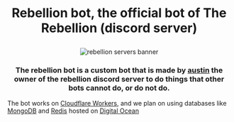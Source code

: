 <div align="center">

<h1>

Rebellion bot, the official bot of The Rebellion (discord server)

</h1>

<img
src = "https://cdn.discordapp.com/banners/1297444443103956992/e9c042a57a7478f919cf96c48c928a80.webp?size=1024&format=webp&width=1024&height=0"
alt = "rebellion servers banner">
</img>
</div>

<div align="center">

<h3>

The rebellion bot is a custom bot that is made by <a href="https://awfixer.me">austin</a> the owner of the rebellion discord server
to do things that other bots cannot do, or do not do.

</div>

<justify>

The bot works on <a href="https://www.cloudflare.com/developer-platform/products/workers/">Cloudflare Workers</a>, and we plan on using databases like <a href="https://www.digitalocean.com/products/managed-databases-mongodb">MongoDB</a> and <a href="https://www.digitalocean.com/products/managed-databases-redis">Redis</a> hosted on <a href="https://www.digitalocean.com/">Digital Ocean</a>

</justify>
